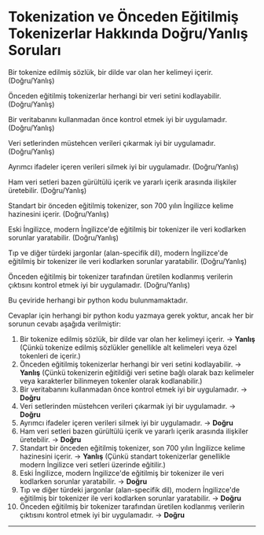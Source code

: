 # Tokenization ve Önceden Eğitilmiş Tokenizerlar Hakkında Doğru/Yanlış Soruları

Bir tokenize edilmiş sözlük, bir dilde var olan her kelimeyi içerir. (Doğru/Yanlış)

Önceden eğitilmiş tokenizerlar herhangi bir veri setini kodlayabilir. (Doğru/Yanlış)

Bir veritabanını kullanmadan önce kontrol etmek iyi bir uygulamadır. (Doğru/Yanlış)

Veri setlerinden müstehcen verileri çıkarmak iyi bir uygulamadır. (Doğru/Yanlış)

Ayrımcı ifadeler içeren verileri silmek iyi bir uygulamadır. (Doğru/Yanlış)

Ham veri setleri bazen gürültülü içerik ve yararlı içerik arasında ilişkiler üretebilir. (Doğru/Yanlış)

Standart bir önceden eğitilmiş tokenizer, son 700 yılın İngilizce kelime hazinesini içerir. (Doğru/Yanlış)

Eski İngilizce, modern İngilizce'de eğitilmiş bir tokenizer ile veri kodlarken sorunlar yaratabilir. (Doğru/Yanlış)

Tıp ve diğer türdeki jargonlar (alan-specifik dil), modern İngilizce'de eğitilmiş bir tokenizer ile veri kodlarken sorunlar yaratabilir. (Doğru/Yanlış)

Önceden eğitilmiş bir tokenizer tarafından üretilen kodlanmış verilerin çıktısını kontrol etmek iyi bir uygulamadır. (Doğru/Yanlış)

Bu çeviride herhangi bir python kodu bulunmamaktadır.

Cevaplar için herhangi bir python kodu yazmaya gerek yoktur, ancak her bir sorunun cevabı aşağıda verilmiştir:

1. Bir tokenize edilmiş sözlük, bir dilde var olan her kelimeyi içerir. -> **Yanlış** (Çünkü tokenize edilmiş sözlükler genellikle alt kelimeleri veya özel tokenleri de içerir.)
2. Önceden eğitilmiş tokenizerlar herhangi bir veri setini kodlayabilir. -> **Yanlış** (Çünkü tokenizerin eğitildiği veri setine bağlı olarak bazı kelimeler veya karakterler bilinmeyen tokenler olarak kodlanabilir.)
3. Bir veritabanını kullanmadan önce kontrol etmek iyi bir uygulamadır. -> **Doğru**
4. Veri setlerinden müstehcen verileri çıkarmak iyi bir uygulamadır. -> **Doğru**
5. Ayrımcı ifadeler içeren verileri silmek iyi bir uygulamadır. -> **Doğru**
6. Ham veri setleri bazen gürültülü içerik ve yararlı içerik arasında ilişkiler üretebilir. -> **Doğru**
7. Standart bir önceden eğitilmiş tokenizer, son 700 yılın İngilizce kelime hazinesini içerir. -> **Yanlış** (Çünkü standart tokenizerlar genellikle modern İngilizce veri setleri üzerinde eğitilir.)
8. Eski İngilizce, modern İngilizce'de eğitilmiş bir tokenizer ile veri kodlarken sorunlar yaratabilir. -> **Doğru**
9. Tıp ve diğer türdeki jargonlar (alan-specifik dil), modern İngilizce'de eğitilmiş bir tokenizer ile veri kodlarken sorunlar yaratabilir. -> **Doğru**
10. Önceden eğitilmiş bir tokenizer tarafından üretilen kodlanmış verilerin çıktısını kontrol etmek iyi bir uygulamadır. -> **Doğru**

---

